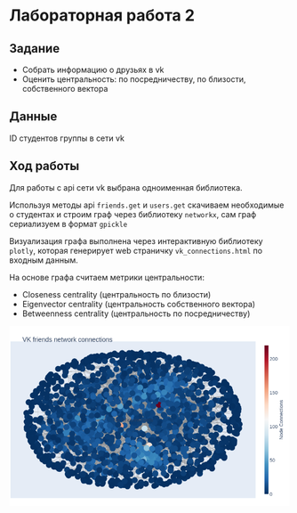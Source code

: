 # Лабораторная работа 2

## Задание
- Собрать информацию о друзьях в vk
- Оценить центральность: по посредничеству, по близости, собственного вектора

## Данные
ID студентов группы в сети vk

## Ход работы
Для работы с api сети vk выбрана одноименная библиотека.

Используя методы api `friends.get` и `users.get` скачиваем необходимые о студентах и строим граф через библиотеку `networkx`, сам граф сериализуем в формат `gpickle`

Визуализация графа выполнена через интерактивную библиотеку `plotly`, которая генерирует web страничку `vk_connections.html` по входным данным.

На основе графа считаем метрики центральности:
- Closeness centrality (центральность по близости)
- Eigenvector centrality (центральность собственного вектора)
- Betweenness centrality (центральность по посредничеству)

![Alt Text](static_graph.png)
